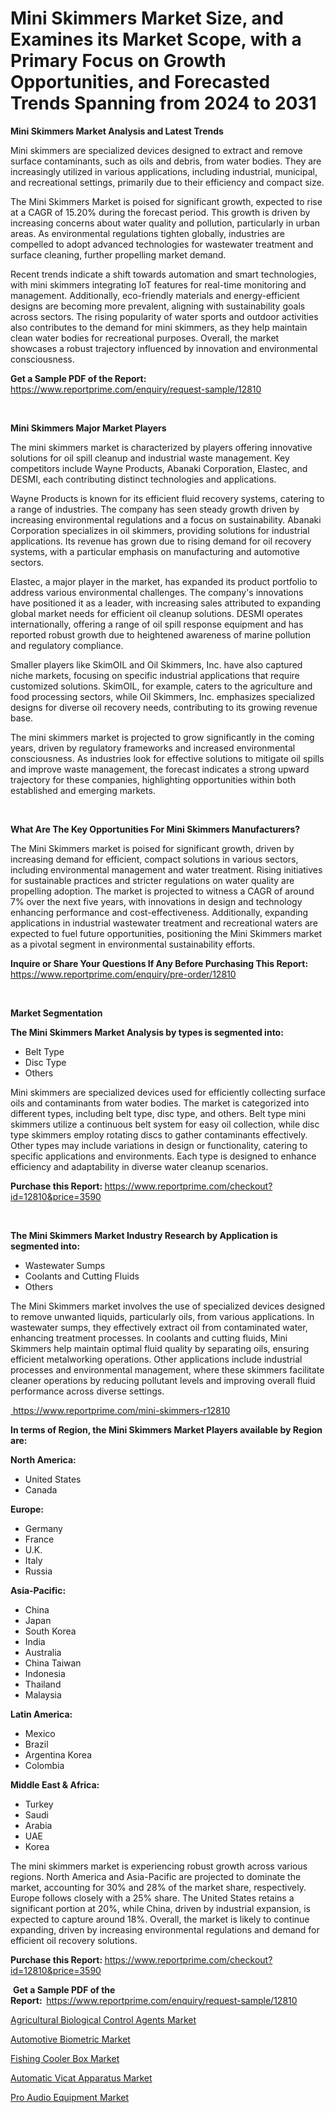 <p><h1>Mini Skimmers Market Size, and Examines its Market Scope, with a Primary Focus on Growth Opportunities, and Forecasted Trends Spanning from 2024 to 2031</h1></p><p><strong>Mini Skimmers Market Analysis and Latest Trends</strong></p>
<p><p>Mini skimmers are specialized devices designed to extract and remove surface contaminants, such as oils and debris, from water bodies. They are increasingly utilized in various applications, including industrial, municipal, and recreational settings, primarily due to their efficiency and compact size.</p><p>The Mini Skimmers Market is poised for significant growth, expected to rise at a CAGR of 15.20% during the forecast period. This growth is driven by increasing concerns about water quality and pollution, particularly in urban areas. As environmental regulations tighten globally, industries are compelled to adopt advanced technologies for wastewater treatment and surface cleaning, further propelling market demand.</p><p>Recent trends indicate a shift towards automation and smart technologies, with mini skimmers integrating IoT features for real-time monitoring and management. Additionally, eco-friendly materials and energy-efficient designs are becoming more prevalent, aligning with sustainability goals across sectors. The rising popularity of water sports and outdoor activities also contributes to the demand for mini skimmers, as they help maintain clean water bodies for recreational purposes. Overall, the market showcases a robust trajectory influenced by innovation and environmental consciousness.</p></p>
<p><strong>Get a Sample PDF of the Report:&nbsp;</strong> <a href="https://www.reportprime.com/enquiry/request-sample/12810">https://www.reportprime.com/enquiry/request-sample/12810</a></p>
<p>&nbsp;</p>
<p><strong>Mini Skimmers Major Market Players</strong></p>
<p><p>The mini skimmers market is characterized by players offering innovative solutions for oil spill cleanup and industrial waste management. Key competitors include Wayne Products, Abanaki Corporation, Elastec, and DESMI, each contributing distinct technologies and applications.</p><p>Wayne Products is known for its efficient fluid recovery systems, catering to a range of industries. The company has seen steady growth driven by increasing environmental regulations and a focus on sustainability. Abanaki Corporation specializes in oil skimmers, providing solutions for industrial applications. Its revenue has grown due to rising demand for oil recovery systems, with a particular emphasis on manufacturing and automotive sectors.</p><p>Elastec, a major player in the market, has expanded its product portfolio to address various environmental challenges. The company's innovations have positioned it as a leader, with increasing sales attributed to expanding global market needs for efficient oil cleanup solutions. DESMI operates internationally, offering a range of oil spill response equipment and has reported robust growth due to heightened awareness of marine pollution and regulatory compliance.</p><p>Smaller players like SkimOIL and Oil Skimmers, Inc. have also captured niche markets, focusing on specific industrial applications that require customized solutions. SkimOIL, for example, caters to the agriculture and food processing sectors, while Oil Skimmers, Inc. emphasizes specialized designs for diverse oil recovery needs, contributing to its growing revenue base.</p><p>The mini skimmers market is projected to grow significantly in the coming years, driven by regulatory frameworks and increased environmental consciousness. As industries look for effective solutions to mitigate oil spills and improve waste management, the forecast indicates a strong upward trajectory for these companies, highlighting opportunities within both established and emerging markets.</p></p>
<p>&nbsp;</p>
<p><strong>What Are The Key Opportunities For Mini Skimmers Manufacturers?</strong></p>
<p><p>The Mini Skimmers market is poised for significant growth, driven by increasing demand for efficient, compact solutions in various sectors, including environmental management and water treatment. Rising initiatives for sustainable practices and stricter regulations on water quality are propelling adoption. The market is projected to witness a CAGR of around 7% over the next five years, with innovations in design and technology enhancing performance and cost-effectiveness. Additionally, expanding applications in industrial wastewater treatment and recreational waters are expected to fuel future opportunities, positioning the Mini Skimmers market as a pivotal segment in environmental sustainability efforts.</p></p>
<p><strong>Inquire or Share Your Questions If Any Before Purchasing This Report:</strong> <a href="https://www.reportprime.com/enquiry/pre-order/12810">https://www.reportprime.com/enquiry/pre-order/12810</a></p>
<p>&nbsp;</p>
<p><strong>Market Segmentation</strong></p>
<p><strong>The Mini Skimmers Market Analysis by types is segmented into:</strong></p>
<p><ul><li>Belt Type</li><li>Disc Type</li><li>Others</li></ul></p>
<p><p>Mini skimmers are specialized devices used for efficiently collecting surface oils and contaminants from water bodies. The market is categorized into different types, including belt type, disc type, and others. Belt type mini skimmers utilize a continuous belt system for easy oil collection, while disc type skimmers employ rotating discs to gather contaminants effectively. Other types may include variations in design or functionality, catering to specific applications and environments. Each type is designed to enhance efficiency and adaptability in diverse water cleanup scenarios.</p></p>
<p><strong>Purchase this Report:&nbsp;</strong><a href="https://www.reportprime.com/checkout?id=12810&price=3590">https://www.reportprime.com/checkout?id=12810&price=3590</a></p>
<p>&nbsp;</p>
<p><strong>The Mini Skimmers Market Industry Research by Application is segmented into:</strong></p>
<p><ul><li>Wastewater Sumps</li><li>Coolants and Cutting Fluids</li><li>Others</li></ul></p>
<p><p>The Mini Skimmers market involves the use of specialized devices designed to remove unwanted liquids, particularly oils, from various applications. In wastewater sumps, they effectively extract oil from contaminated water, enhancing treatment processes. In coolants and cutting fluids, Mini Skimmers help maintain optimal fluid quality by separating oils, ensuring efficient metalworking operations. Other applications include industrial processes and environmental management, where these skimmers facilitate cleaner operations by reducing pollutant levels and improving overall fluid performance across diverse settings.</p></p>
<p><a href="https://www.reportprime.com/mini-skimmers-r12810">&nbsp;https://www.reportprime.com/mini-skimmers-r12810</a></p>
<p><strong>In terms of Region, the Mini Skimmers Market Players available by Region are:</strong></p>
<p>
    <p> <strong> North America: </strong>
        <ul>
            <li>United States</li>
            <li>Canada</li>
        </ul>
        </p> 
    <p> <strong> Europe: </strong>
        <ul>
            <li>Germany</li>
            <li>France</li>
            <li>U.K.</li>
            <li>Italy</li>
            <li>Russia</li>
        </ul>
        </p> 
    <p> <strong> Asia-Pacific: </strong>
        <ul>
            <li>China</li>
            <li>Japan</li>
            <li>South Korea</li>
            <li>India</li>
            <li>Australia</li>
            <li>China Taiwan</li>
            <li>Indonesia</li>
            <li>Thailand</li>
            <li>Malaysia</li>
        </ul>
        </p> 
    <p> <strong> Latin America: </strong>
        <ul>
            <li>Mexico</li>
            <li>Brazil</li>
            <li>Argentina Korea</li>
            <li>Colombia</li>
        </ul>
        </p> 
    <p> <strong> Middle East & Africa: </strong>
        <ul>
            <li>Turkey</li>
            <li>Saudi</li>
            <li>Arabia</li>
            <li>UAE</li>
            <li>Korea</li>
        </ul>
    </p>
    </p>
<p><p>The mini skimmers market is experiencing robust growth across various regions. North America and Asia-Pacific are projected to dominate the market, accounting for 30% and 28% of the market share, respectively. Europe follows closely with a 25% share. The United States retains a significant portion at 20%, while China, driven by industrial expansion, is expected to capture around 18%. Overall, the market is likely to continue expanding, driven by increasing environmental regulations and demand for efficient oil recovery solutions.</p></p>
<p><strong>Purchase this Report: </strong><a href="https://www.reportprime.com/checkout?id=12810&price=3590">https://www.reportprime.com/checkout?id=12810&price=3590</a></p>
<p>&nbsp;<strong>Get a Sample PDF of the Report:&nbsp;&nbsp;</strong><a href="https://www.reportprime.com/enquiry/request-sample/12810">https://www.reportprime.com/enquiry/request-sample/12810</a></p>
<p><strong></strong></p>
<p><p><a href="https://issuu.com/reportprime-2/docs/agricultural-biological-control-age_8503b663b6dfd2">Agricultural Biological Control Agents Market</a></p><p><a href="https://www.linkedin.com/pulse/global-automotive-biometric-market-trends-analysis-9ztle?trackingId=1Ma60e9aSdWfjvd%2FZIWmug%3D%3D">Automotive Biometric Market</a></p><p><a href="https://medium.com/@raap8632472024/emerging-market-trends-and-regional-analysis-of-fishing-cooler-box-market-forecasted-for-period-055936fb25e5">Fishing Cooler Box Market</a></p><p><a href="https://github.com/FahadAhmed712/Market-Research-Report-List-1/blob/main/automatic-vicat-apparatus-market.md">Automatic Vicat Apparatus Market</a></p><p><a href="https://medium.com/@raap8632472024/strategic-roadmap-to-success-global-pro-audio-equipment-market-analysis-2024-2031-73529ad724fa">Pro Audio Equipment Market</a></p></p>